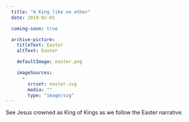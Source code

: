```yaml
---
  title: "A King like no other"
  date: 2019-02-01

  coming-soon: true

  archive-picture:
    titleText: Easter
    altText: Easter

    defaultImage: easter.png

    imageSources:
      -
        srcset: easter.svg
        media: ""
        type: "image/svg"
---
```

See Jesus crowned as King of Kings as we follow the Easter narrative.
